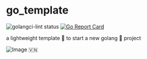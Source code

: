 # go_template

![golangci-lint status](https://github.com/103cuong/go_template/workflows/golangci-lint/badge.svg)
[![Go Report Card](https://goreportcard.com/badge/github.com/103cuong/go_template)](https://goreportcard.com/report/github.com/103cuong/go_template)

a lightweight template 🍼 to start a new golang 🦍 project


<!-- INSPIRATIONAL_QUOTE_START -->
![Image](https://github.com/user-attachments/assets/9d3847b4-d01e-4e62-b18e-12706b955cf3)
🇻🇳
<!-- INSPIRATIONAL_QUOTE_END -->
